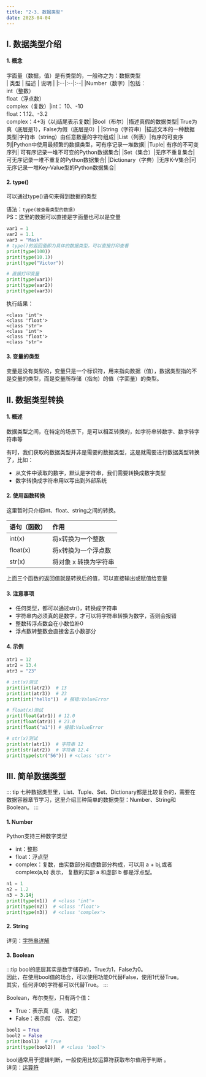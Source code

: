 ```yaml
---
title: "2-3. 数据类型"
date: 2023-04-04
---
```


## Ⅰ. 数据类型介绍
#### 1. 概念
字面量（数据，值）是有类型的，一般称之为：数据类型  
| 类型 | 描述 | 说明 |
|:--|:--|:--|
|Number（数字）|包括：<br>int（整数）<br>float（浮点数）<br>complex（复数）|int： 10、-10<br> float：1.12、-3.2 <br>complex：4+3j（以j结尾表示复数|
|Bool（布尔）|描述真假的数据类型|  True为真（底层是1），False为假（底层是0）|
|String（字符串）|描述文本的一种数据类型|字符串（string）由任意数量的字符组成|
|List（列表）|有序的可变序列|Python中使用最频繁的数据类型，可有序记录一堆数据|
|Tuple| 有序的不可变序列| 可有序记录一堆不可变的Python数据集合|
|Set（集合）|无序不重复集合|可无序记录一堆不重复的Python数据集合|
|Dictionary（字典）|无序K-V集合|可无序记录一堆Key-Value型的Python数据集合|


#### 2. type()

可以通过type()语句来得到数据的类型

语法：`type(被查看类型的数据)`  
PS：这里的数据可以直接是字面量也可以是变量
```python
var1 = 1
var2 = 1.1
var3 = "Mask"
# type()的返回值即为具体的数据类型，可以直接打印查看
print(type(100))
print(type(10.1))
print(type("Victor"))

# 直接打印变量
print(type(var1))
print(type(var2))
print(type(var3))
```
执行结果：
```shell
<class 'int'>
<class 'float'>
<class 'str'>
<class 'int'>
<class 'float'>
<class 'str'>
```

#### 3. 变量的类型
变量是没有类型的，变量只是一个标识符，用来指向数据（值），数据类型指的不是变量的类型，而是变量所存储（指向）的值（字面量）的类型。


## Ⅱ. 数据类型转换

#### 1. 概述
数据类型之间，在特定的场景下，是可以相互转换的，如字符串转数字、数字转字符串等  

有时，我们获取的数据类型并非是需要的数据类型，这是就需要进行数据类型转换了，比如：
- 从文件中读取的数字，默认是字符串，我们需要转换成数字类型
- 数字转换成字符串用以写出到外部系统

#### 2. 使用函数转换
这里暂时只介绍int、float、string之间的转换。

|语句（函数）|作用|
|:--|:--|
|int(x)|将x转换为一个整数|
|float(x)|将x转换为一个浮点数|
|str(x)|将对象 x 转换为字符串|

上面三个函数的返回值就是转换后的值，可以直接输出或赋值给变量

#### 3. 注意事项
- 任何类型，都可以通过str()，转换成字符串
- 字符串内必须真的是数字，才可以将字符串转换为数字，否则会报错
- 整数转浮点数会在小数位补0
- 浮点数转整数会直接舍去小数部分


#### 4. 示例

```python
atr1 = 12
atr2 = 13.4
atr3 = "23"

# int(x)测试
print(int(atr2))  # 13
print(int(atr3))  # 23
print(int("hello"))  # 报错:ValueError

# float(x)测试
print(float(atr1)) # 12.0
print(float(atr3)) # 23.0
print(float("a1")) # 报错:ValueError

# str(x)测试
print(str(atr1))  # 字符串 12
print(str(atr2))  # 字符串 12.4
print(type(str("56"))) # <class 'str'>
```

## Ⅲ. 简单数据类型
::: tip
七种数据类型里，List、Tuple、Set、Dictionary都是比较复杂的，需要在数据容器章节学习，这里介绍三种简单的数据类型：Number、String和Boolean。
:::

#### 1. Number
Python支持三种数字类型
- int：整形
- float：浮点型
- complex：复数，由实数部分和虚数部分构成，可以用 a + bj,或者 complex(a,b) 表示， 复数的实部 a 和虚部 b 都是浮点型。

```python
n1 = 1
n2 = 1.2
n3 = 3.14j
print(type(n1))  # <class 'int'> 
print(type(n2))  # <class 'float'> 
print(type(n3))  # <class 'complex'> 
```
#### 2. String
详见：[字符串详解](/zh/python/base/2.基础语法/2-6)

#### 3. Boolean
:::tip
bool的底层其实是数字储存的，True为1，False为0。  
因此，在使用bool值的场合，可以使用功能0代替False，使用1代替True。   
其实，任何非0的字符都可以代替True。
:::

Boolean，布尔类型，只有两个值：
- True：表示真（是、肯定）
- False：表示假 （否、否定）

```python
bool1 = True
bool2 = False
print(bool1)  # True
print(type(bool2))  # <class 'bool'>
```

bool通常用于逻辑判断，一般使用比较运算符获取布尔值用于判断 。  
详见：[运算符](/zh/python/base/2.基础语法/2-5)


